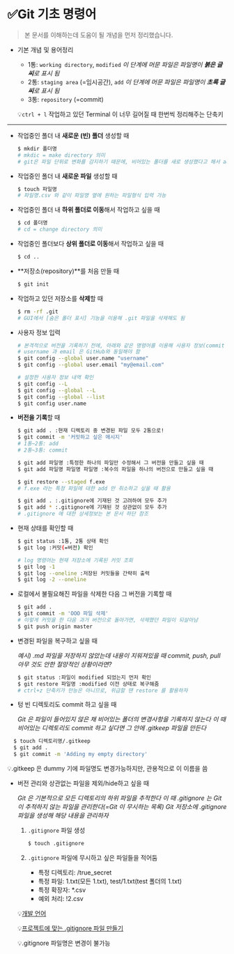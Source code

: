 # ✅Git 기초 명령어

> 
>
> 본 문서를 이해하는데 도움이 될 개념을 먼저 정리했습니다.

* 기본 개념 및 용어정리
  * 1통: `working directory`, `modified`
    *이 단계에 머문 파일은 파일명이 **붉은 글씨**로 표시 됨*
  * 2통: `staging area` (=임시공간), `add`
    *이 단계에 머문 파일은 파일명이 **초록 글씨**로 표시 됨*
  * 3통: `repository` (=commit)

  💡`ctrl + l` 작업하고 있던 Terminal 이 너무 길어질 때 한번씩 정리해주는 단축키

---



* 작업중인 폴더 내 **새로운 (빈) 폴더** 생성할 때

  ```bash
  $ mkdir 폴더명
  # mkdic = make directory 의미
  # git은 파일 단위로 변화를 감지하기 때문에, 비어있는 폴더를 새로 생성했다고 해서 add, commit 명령어를 입력할 필요는 없음
  ```

* 작업중인 폴더 내 **새로운 파일** 생성할 때

  ```bash
  $ touch 파일명
  # 파일명.csv 와 같이 파일명 옆에 원하는 파일형식 입력 가능
  ```

* 작업중인 폴더 내 **하위 폴더로 이동**해서 작업하고 싶을 때

  ```bash
  $ cd 폴더명
  # cd = change directory 의미
  ```

* 작업중인 폴더보다 **상위 폴더로 이동**해서 작업하고 싶을 때

  ```bash
  $ cd ..
  ```

* **저장소(repository)**를 처음 만들 때

  ```bash
  $ git init
  ```

* 작업하고 있던 저장소를 **삭제**할 때

  ```bash
  $ rm -rf .git
  # GUI에서 [숨은 폴더 표시] 기능을 이용해 .git 파일을 삭제해도 됨
  ```

* 사용자 정보 입력

  ```bash
  # 본격적으로 버전을 기록하기 전에, 아래와 같은 명령어를 이용해 사용자 정보(commit author)를 입력해야 함
  # username 과 email 은 GitHub와 동일해야 함
  $ git config --global user.name "username"
  $ git config --global user.email "my@email.com"
  
  # 설정한 사용자 정보 내역 확인
  $ git config --L
  $ git config --global --L
  $ git config --global --list
  $ git config user.name
  ```

* **버전을 기록**할 때

  ```bash
  $ git add . :현재 디렉토리 중 변경된 파일 모두 2통으로!
  $ git commit -m '커밋하고 싶은 메시지'
  # 1통~2통: add
  # 2통~3통: commit
  
  $ git add 파일명 :특정한 하나의 파일만 수정해서 그 버전을 만들고 싶을 때
  $ git add 파일명 파일명 파일명 :복수의 파일을 하나의 버전으로 만들고 싶을 때
  
  $ git restore --staged f.exe
  # f.exe 라는 특정 파일에 대한 add 만 취소하고 싶을 때 활용
  
  $ git add . :.gitignore에 기재된 것 고려하여 모두 추가
  $ git add * :.gitignore에 기재된 것 상관없이 모두 추가
  # .gitignore 에 대한 상세정보는 본 문서 하단 참조
  ```

* 현재 상태를 확인할 때

  ```bash
  $ git status :1통, 2통 상태 확인
  $ git log :커밋(=버전) 확인
  
  # log 명령어는 현재 저장소에 기록된 커밋 조회
  $ git log -1
  $ git log --oneline :저장된 커밋들을 간략히 출력
  $ git log -2 --oneline
  ```

* 로컬에서 불필요해진 파일을 삭제한 다음 그 버전을 기록할 때

  ```bash
  $ git add .
  $ git commit -m 'OOO 파일 삭제'
  # 이렇게 커밋을 한 다음 과거 버전으로 돌아가면, 삭제했던 파일이 되살아남
  $ git push origin master
  ```

* 변경된 파일을 복구하고 싶을 때

  *예시) .md 파일을 저장하지 않았는데 내용이 지워져있을 때
           commit, push, pull 아무 것도 안한 절망적인 상황이라면?*

  ```bash
  $ git status :파일이 modified 되었는지 먼저 확인
  $ git restore 파일명 :modified 이전 상태로 복구해줌
  # ctrl+z 단축키가 만능은 아니므로, 위급할 땐 restore 를 활용하자
  ```

* 텅 빈 디렉토리도 commit 하고 싶을 때

  *Git 은 파일이 들어있지 않은 채 비어있는 폴더의 변경사항을 기록하지 않는다*
  *이 때 비어있는 디렉토리도 commit 하고 싶다면 그 안에 .gitkeep 파일을 만든다*
  
```bash
  $ touch 디렉토리명/.gitkeep
  $ git add .
  $ git commit -m 'Adding my empty directory'
```

  💡.gitkeep 은 dummy 기에 파일명도 변경가능하지만, 관용적으로 이 이름을 씀

* 버전 관리와 상관없는 파일을 제외/hide하고 싶을 때

   *Git 은 기본적으로 모든 디렉토리의 하위 파일을 추적한다*
  *이 때 .gitignore 는 Git 이 추적하지 않는 파일을 관리한다(=Git 이 무시하는 목록)*
  *Git 저장소에 .gitignore 파일을 생성해 해당 내용을 관리하자*

  1. `.gitignore` 파일 생성
  
     ```bash
     $ touch .gitignore
     ```
  
  2. `.gitignore` 파일에 무시하고 싶은 파일들을 적어둠
     
     * 특정 디렉토리: /true_secret
     * 특정 파일: 1.txt(모든 1.txt), test/1.txt(test 폴더의 1.txt)
     * 특정 확장자: *.csv
     * 예외 처리: !2.csv
  
  💡[개발 언어](https://github.com/github/gitignore)
  
  💡[프로젝트에 맞는 .gitignore 파일 만들기](https://gitignore.io)
  
  💡.gitignore 파일명은 변경이 불가능